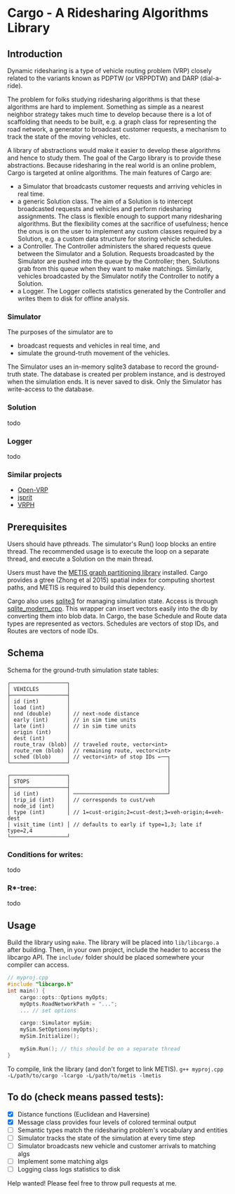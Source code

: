 # Cargo - A Ridesharing Algorithms Library

## Introduction

Dynamic ridesharing is a type of vehicle routing problem (VRP) closely related
to the variants known as PDPTW (or VRPPDTW) and DARP (dial-a-ride).

The problem for folks studying ridesharing algorithms is that these algorithms
are hard to implement. Something as simple as a nearest neighbor strategy takes
much time to develop because there is a lot of scaffolding that needs to be
built, e.g. a graph class for representing the road network, a generator to
broadcast customer requests, a mechanism to track the state of the moving
vehicles, etc.

A library of abstractions would make it easier to develop these algorithms and
hence to study them. The goal of the Cargo library is to provide these
abstractions. Because ridesharing in the real world is an online problem, Cargo
is targeted at online algorithms. The main features of Cargo are:
- a Simulator that broadcasts customer requests and arriving vehicles in real
  time.
- a generic Solution class. The aim of a Solution is to intercept broadcasted
  requests and vehicles and perform ridesharing assignments. The class is
flexible enough to support many ridesharing algorithms.  But the flexibility
comes at the sacrifice of usefulness; hence the onus is on the user to
implement any custom classes required by a Solution, e.g. a custom data
structure for storing vehicle schedules.
- a Controller. The Controller administers the shared requests queue between
  the Simulator and a Solution. Requests broadcasted by the Simulator are
pushed into the queue by the Controller; then, Solutions grab from this queue
when they want to make matchings. Similarly, vehicles broadcasted by the
Simulator notify the Controller to notify a Solution.
- a Logger. The Logger collects statistics generated by the Controller and
  writes them to disk for offline analysis.

### Simulator

The purposes of the simulator are to
- broadcast requests and vehicles in real time, and
- simulate the ground-truth movement of the vehicles.

The Simulator uses an in-memory sqlite3 database to record the ground-truth
state.  The database is created per problem instance, and is destroyed when the
simulation ends. It is never saved to disk. Only the Simulator has write-access
to the database.

### Solution

todo

### Logger

todo

### Similar projects

- [Open-VRP](https://github.com/mck-/Open-VRP)
- [jsprit](https://github.com/graphhopper/jsprit)
- [VRPH](https://projects.coin-or.org/VRPH)

## Prerequisites

Users should have pthreads. The simulator's Run() loop blocks an
entire thread. The recommended usage is to execute the loop on a separate
thread, and execute a Solution on the main thread.

Users must have the [METIS graph partitioning
library](http://glaros.dtc.umn.edu/gkhome/metis/metis/overview) installed.
Cargo provides a gtree (Zhong et al 2015)  spatial index for computing shortest
paths, and METIS is required to build this dependency.

Cargo also uses [sqlite3](https://sqlite.org/index.html) for managing
simulation state. Access is through
[sqlite_modern_cpp](https://github.com/SqliteModernCpp/sqlite_modern_cpp).
This wrapper can insert vectors easily into the db by converting them into blob
data. In Cargo, the base Schedule and Route data types are represented as
vectors. Schedules are vectors of stop IDs, and Routes are vectors of node IDs.

## Schema

Schema for the ground-truth simulation state tables:
```
┌──────────────────┐
│ VEHICLES         │
├──────────────────┤
│ id (int)         │
│ load (int)       │
│ nnd (double)     │ // next-node distance
│ early (int)      │ // in sim time units
│ late (int)       │ // in sim time units
│ origin (int)     │
│ dest (int)       │
│ route_trav (blob)│ // traveled route, vector<int>
│ route_rem (blob) │ // remaining route, vector<int>
│ sched (blob)     │ // vector<int> of stop IDs ←──┐
└──────────────────┘                               │
                                                   │
┌──────────────────┐                               │
│ STOPS            │                               │
├──────────────────┤                               │
│ id (int)         │ ──────────────────────────────┘
│ trip_id (int)    │ // corresponds to cust/veh
│ node_id (int)    │
│ type (int)       │ // 1=cust-origin;2=cust-dest;3=veh-origin;4=veh-dest
│ visit_time (int) │ // defaults to early if type=1,3; late if type=2,4
└──────────────────┘
```
### Conditions for writes:

todo

### R\*-tree:

todo

## Usage

Build the library using `make`. The library will be placed into `lib/libcargo.a`
after building. Then, in your own project, include the header to access the
libcargo API. The `include/` folder should be placed somewhere your compiler
can access.
```cpp
// myproj.cpp
#include "libcargo.h"
int main() {
    cargo::opts::Options myOpts;
    myOpts.RoadNetworkPath = "...";
    ... // set options

    cargo::Simulator mySim;
    mySim.SetOptions(myOpts);
    mySim.Initialize();

    mySim.Run(); // this should be on a separate thread
}
```

To compile, link the library (and don't forget to link METIS).
`g++ myproj.cpp -L/path/to/cargo -lcargo -L/path/to/metis -lmetis`

## To do (check means passed tests):

- [x] Distance functions (Euclidean and Haversine)
- [x] Message class provides four levels of colored terminal output
- [ ] Semantic types match the ridesharing problem's vocabulary and entities
- [ ] Simulator tracks the state of the simulation at every time step
- [ ] Simulator broadcasts new vehicle and customer arrivals to matching algs
- [ ] Implement some matching algs
- [ ] Logging class logs statistics to disk

Help wanted! Please feel free to throw pull requests at me.
